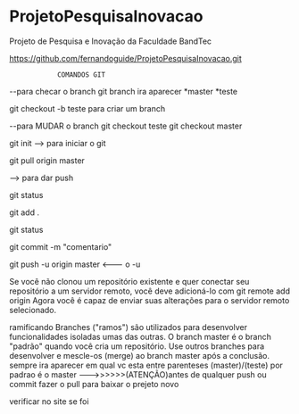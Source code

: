 # ProjetoPesquisaInovacao
Projeto de Pesquisa e Inovação  da Faculdade BandTec

https://github.com/fernandoguide/ProjetoPesquisaInovacao.git


				COMANDOS GIT 
--para checar o branch git branch ira aparecer *master *teste

git checkout -b teste para criar um branch

--para MUDAR o branch git checkout teste git checkout master

git init --> para iniciar o git

git pull origin master

--> para dar push

git status

git add .

git status

git commit -m "comentario"

git push -u origin master <--- o -u

Se você não clonou um repositório existente e quer conectar seu repositório a um servidor remoto, você deve adicioná-lo com git remote add origin Agora você é capaz de enviar suas alterações para o servidor remoto selecionado.

ramificando Branches ("ramos") são utilizados para desenvolver funcionalidades isoladas umas das outras. O branch master é o branch "padrão" quando você cria um repositório. Use outros branches para desenvolver e mescle-os (merge) ao branch master após a conclusão. sempre ira aparecer em qual vc esta entre parenteses (master)/(teste) por padrao é o master --->>>>>>(ATENÇÃO)antes de qualquer push ou commit fazer o pull para baixar o prejeto novo

verificar no site se foi
